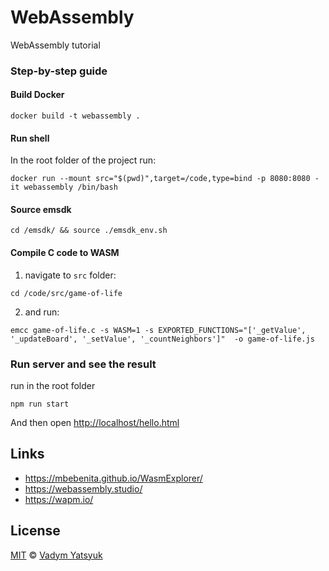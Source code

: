 # WebAssembly

WebAssembly tutorial

### Step-by-step guide

#### Build Docker

```
docker build -t webassembly .
```

#### Run shell

In the root folder of the project run:

```
docker run --mount src="$(pwd)",target=/code,type=bind -p 8080:8080 -it webassembly /bin/bash
```

#### Source emsdk

```
cd /emsdk/ && source ./emsdk_env.sh
```

#### Compile C code to WASM

1. navigate to `src` folder:

```
cd /code/src/game-of-life
```

2. and run:

```
emcc game-of-life.c -s WASM=1 -s EXPORTED_FUNCTIONS="['_getValue', '_updateBoard', '_setValue', '_countNeighbors']"  -o game-of-life.js
```

### Run server and see the result

run in the root folder

```
npm run start
```

And then open [http://localhost/hello.html](http://localhost/game-of-life)

## Links

- https://mbebenita.github.io/WasmExplorer/
- https://webassembly.studio/
- https://wapm.io/

## License

[MIT](https://tldrlegal.com/license/mit-license) © [Vadym Yatsyuk](https://github.com/vadimdez)
